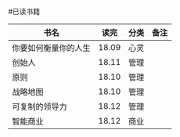 #已读书籍


|         书名         | 读完  | 分类 | 备注 |
| -------------------- | ----- | ---- | ---- |
| 你要如何衡量你的人生 | 18.09 | 心灵 |      |
| 创始人               | 18.11 | 管理 |      |
| 原则                 | 18.10 | 管理 |      |
| 战略地图             | 18.10 | 管理 |      |
| 可复制的领导力       | 18.12 | 管理 |      |
| 智能商业             | 18.12 | 商业 |      |
